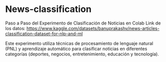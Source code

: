 # News-classification
Paso a Paso del Experimento de Clasificación de Noticias en Colab
Link de los datos: https://www.kaggle.com/datasets/banuprakashv/news-articles-classification-dataset-for-nlp-and-ml

Este experimento utiliza técnicas de procesamiento de lenguaje natural (PNL) y aprendizaje automático para clasificar noticias en diferentes categorías (deportes, negocios, entretenimiento, educación y tecnología). 
